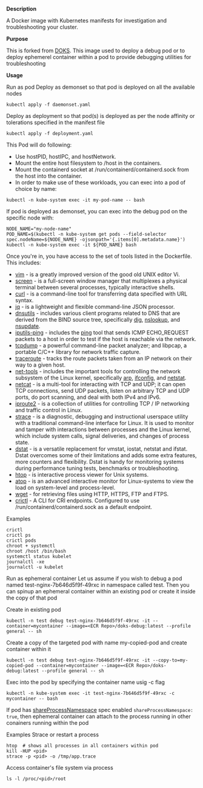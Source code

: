 **Description**

A Docker image with Kubernetes manifests for investigation and troubleshooting your cluster.

**Purpose** 

This is forked from [DOKS](https://github.com/digitalocean/doks-debug). This image used to deploy a debug pod or to deploy ephemerel container within a pod to provide debugging utilities for troubleshooting

**Usage**

Run as pod
Deploy as demonset so that pod is deployed on all the available nodes
```
kubectl apply -f daemonset.yaml
```

Deploy as deployment so that pod(s) is deployed as per the node affinity or tolerations specified in the manifest file
```
kubectl apply -f deployment.yaml
```


This Pod will do following:
- Use hostPID, hostIPC, and hostNetwork.
- Mount the entire host filesystem to /host in the containers.
- Mount the containerd socket at /run/containerd/containerd.sock from the host into the container.
- In order to make use of these workloads, you can exec into a pod of choice by name:

```
kubectl -n kube-system exec -it my-pod-name -- bash
```

If pod is deployed as demonset, you can exec into the debug pod on the specific node with:
```
NODE_NAME="my-node-name"
POD_NAME=$(kubectl -n kube-system get pods --field-selector spec.nodeName=${NODE_NAME} -ojsonpath='{.items[0].metadata.name}')
kubectl -n kube-system exec -it ${POD_NAME} bash
```

Once you're in, you have access to the set of tools listed in the Dockerfile. This includes:
- [vim](https://github.com/vim/vim) - is a greatly improved version of the good old UNIX editor Vi.
- [screen](https://www.gnu.org/software/screen) - is a full-screen window manager that multiplexes a physical terminal between several processes, typically interactive shells.
- [curl](https://github.com/curl/curl) - is a command-line tool for transferring data specified with URL syntax.
- [jq](https://github.com/stedolan/jq) - is a lightweight and flexible command-line JSON processor.
- [dnsutils](https://packages.debian.org/stretch/dnsutils) - includes various client programs related to DNS that are derived from the BIND source tree, specifically [dig](https://linux.die.net/man/1/dig), [nslookup](https://linux.die.net/man/1/nslookup), and [nsupdate](https://linux.die.net/man/8/nsupdate).
- [iputils-ping](https://packages.debian.org/stretch/iputils-ping) - includes the [ping](https://linux.die.net/man/8/ping) tool that sends ICMP ECHO_REQUEST packets to a host in order to test if the host is reachable via the network.
- [tcpdump](https://www.tcpdump.org) - a powerful command-line packet analyzer; and libpcap, a portable C/C++ library for network traffic capture.
- [traceroute](https://linux.die.net/man/8/traceroute) - tracks the route packets taken from an IP network on their way to a given host.
- [net-tools](https://packages.debian.org/stretch/net-tools) - includes the important tools for controlling the network subsystem of the Linux kernel, specifically [arp](http://man7.org/linux/man-pages/man8/arp.8.html), [ifconfig](https://linux.die.net/man/8/ifconfig), and [netstat](https://linux.die.net/man/8/netstat).
- [netcat](https://linux.die.net/man/1/nc) - is a multi-tool for interacting with TCP and UDP; it can open TCP connections, send UDP packets, listen on arbitrary TCP and UDP ports, do port scanning, and deal with both IPv4 and IPv6.
- [iproute2](https://wiki.linuxfoundation.org/networking/iproute2) - is a collection of utilities for controlling TCP / IP networking and traffic control in Linux.
- [strace](https://github.com/strace/strace) - is a diagnostic, debugging and instructional userspace utility with a traditional command-line interface for Linux. It is used to monitor and tamper with interactions between processes and the Linux kernel, which include system calls, signal deliveries, and changes of process state.
- [dstat](http://dag.wiee.rs/home-made/dstat) - is a versatile replacement for vmstat, iostat, netstat and ifstat. Dstat overcomes some of their limitations and adds some extra features, more counters and flexibility. Dstat is handy for monitoring systems during performance tuning tests, benchmarks or troubleshooting.
- [htop](https://hisham.hm/htop) - is interactive process viewer for Unix systems.
- [atop](https://www.atoptool.nl) - is an advanced interactive monitor for Linux-systems to view the load on system-level and process-level.
- [wget](https://www.gnu.org/software/wget) - for retrieving files using HTTP, HTTPS, FTP and FTPS.
- [crictl](https://github.com/kubernetes-sigs/cri-tools/blob/master/docs/crictl.md) - A CLI for CRI endpoints. Configured to use /run/containerd/containerd.sock as a default endpoint.

Examples
```
crictl
crictl ps
crictl pods
chroot + systemctl
chroot /host /bin/bash
systemctl status kubelet
journalctl -xe
journalctl -u kubelet
```

Run as ephemeral container
Let us assume if you wish to debug a pod named test-nginx-7b646d5f9f-49rxc in namespace called test. Then you can spinup an ephemeral container within an existing pod or create it inside the copy of that pod

Create in existing pod
```
kubectl -n test debug test-nginx-7b646d5f9f-49rxc -it --container=mycontainer --image=<ECR Repo>/doks-debug:latest --profile general -- sh
```

Create a copy of the targeted pod with name my-copied-pod and create container within it
```
kubectl -n test debug test-nginx-7b646d5f9f-49rxc -it --copy-to=my-copied-pod --container=mycontainer --image=<ECR Repo>/doks-debug:latest --profile general -- sh
```
Exec into the pod by specifying the container name usig -c flag
```
kubectl -n kube-system exec -it test-nginx-7b646d5f9f-49rxc -c mycontainer -- bash
```
If pod has [shareProcessNamespace](https://kubernetes.io/docs/tasks/configure-pod-container/share-process-namespace/) spec enabled ```shareProcessNamespace: true```, then ephemeral container can attach to the process running in other conainers running within the pod

Examples
Strace or restart a process
```
htop  # shows all processes in all containers within pod
kill -HUP <pid>
strace -p <pid> -o /tmp/app.trace
```

Access container's file system via process
```
ls -l /proc/<pid>/root
```